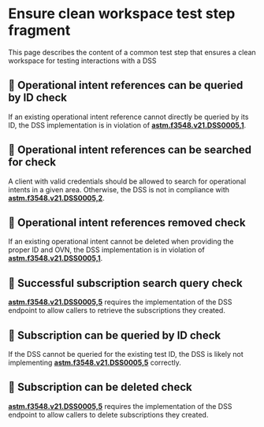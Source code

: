 # Ensure clean workspace test step fragment

This page describes the content of a common test step that ensures a clean workspace for testing interactions with a DSS

## 🛑 Operational intent references can be queried by ID check

If an existing operational intent reference cannot directly be queried by its ID, the DSS implementation is in violation of
**[astm.f3548.v21.DSS0005,1](../../../../requirements/astm/f3548/v21.md)**.

## 🛑 Operational intent references can be searched for check

A client with valid credentials should be allowed to search for operational intents in a given area.
Otherwise, the DSS is not in compliance with **[astm.f3548.v21.DSS0005,2](../../../../requirements/astm/f3548/v21.md)**.

## 🛑 Operational intent references removed check

If an existing operational intent cannot be deleted when providing the proper ID and OVN, the DSS implementation is in violation of
**[astm.f3548.v21.DSS0005,1](../../../../requirements/astm/f3548/v21.md)**.

## 🛑 Successful subscription search query check

**[astm.f3548.v21.DSS0005,5](../../../../requirements/astm/f3548/v21.md)** requires the implementation of the DSS endpoint to allow callers to retrieve the subscriptions they created.

## 🛑 Subscription can be queried by ID check

If the DSS cannot be queried for the existing test ID, the DSS is likely not implementing **[astm.f3548.v21.DSS0005,5](../../../../requirements/astm/f3548/v21.md)** correctly.

## 🛑 Subscription can be deleted check

**[astm.f3548.v21.DSS0005,5](../../../../requirements/astm/f3548/v21.md)** requires the implementation of the DSS endpoint to allow callers to delete subscriptions they created.
